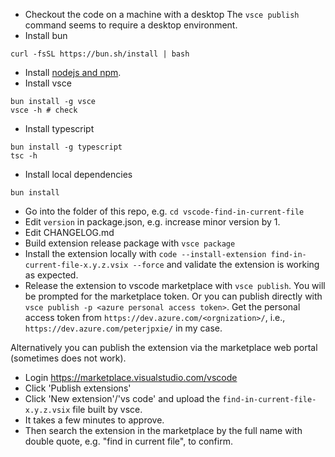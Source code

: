 * Checkout the code on a machine with a desktop
    The `vsce publish` command seems to require a desktop environment.
* Install bun
```
curl -fsSL https://bun.sh/install | bash
```
* Install [nodejs and npm](https://nodejs.org/en/download/package-manager/).
* Install vsce
```
bun install -g vsce
vsce -h # check
```
* Install typescript
```
bun install -g typescript
tsc -h
```
* Install local dependencies
```
bun install
```
* Go into the folder of this repo, e.g. `cd vscode-find-in-current-file`
* Edit `version` in package.json, e.g. increase minor version by 1.
* Edit CHANGELOG.md
* Build extension release package with `vsce package`
* Install the extension locally with `code --install-extension find-in-current-file-x.y.z.vsix --force` and validate the extension is working as expected.
* Release the extension to vscode marketplace with `vsce publish`. You will be prompted for the marketplace token. Or you can publish directly with `vsce publish -p <azure personal access token>`.
    Get the personal access token from `https://dev.azure.com/<orgnization>/`, i.e., `https://dev.azure.com/peterjpxie/` in my case.

Alternatively you can publish the extension via the marketplace web portal (sometimes does not work).
* Login https://marketplace.visualstudio.com/vscode
* Click 'Publish extensions' 
* Click 'New extension'/'vs code' and upload the `find-in-current-file-x.y.z.vsix` file built by vsce.
* It takes a few minutes to approve.
* Then search the extension in the marketplace by the full name with double quote, e.g. "find in current file", to confirm.
